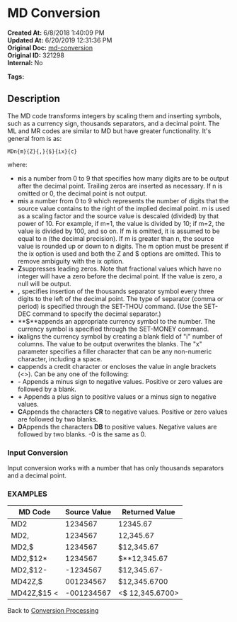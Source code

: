 # MD Conversion

**Created At:** 6/8/2018 1:40:09 PM  
**Updated At:** 6/20/2019 12:31:36 PM  
**Original Doc:** [md-conversion](https://docs.jbase.com/46351-conversion-processing/md-conversion)  
**Original ID:** 321298  
**Internal:** No  

**Tags:**
<badge text='jql' vertical='middle' />
<badge text='conversion' vertical='middle' />

## Description

The MD code transforms integers by scaling them and inserting symbols, such as a currency sign, thousands separators, and a decimal point. The ML and MR codes are similar to MD but have greater functionality. It's general from is as:

```
MDn{m}{Z}{,}{$}{ix}{c}
```

where:

- **n**is a number from 0 to 9 that specifies how many digits are to be output after the decimal point. Trailing zeros are inserted as necessary. If n is omitted or 0, the decimal point is not output.
- **m**is a number from 0 to 9 which represents the number of digits that the source value contains to the right of the implied decimal point. m is used as a scaling factor and the source value is descaled (divided) by that power of 10. For example, if m=1, the value is divided by 10; if m=2, the value is divided by 100, and so on. If m is omitted, it is assumed to be equal to n (the decimal precision). If m is greater than n, the source value is rounded up or down to n digits. The m option must be present if the ix option is used and both the Z and $ options are omitted. This to remove ambiguity with the ix option.
- **Z**suppresses leading zeros. Note that fractional values which have no integer will have a zero before the decimal point. If the value is zero, a null will be output.
- **,** specifies insertion of the thousands separator symbol every three digits to the left of the decimal point. The type of separator (comma or period) is specified through the SET-THOU command. (Use the SET-DEC command to specify the decimal separator.)
- **$**appends an appropriate currency symbol to the number. The currency symbol is specified through the SET-MONEY command.
- **ix**aligns the currency symbol by creating a blank field of "i" number of columns. The value to be output overwrites the blanks. The "x" parameter specifies a filler character that can be any non-numeric character, including a space.
- **c**appends a credit character or encloses the value in angle brackets (&lt;&gt;). Can be any one of the following:
- - Appends a minus sign to negative values. Positive or zero values are followed by a blank.
- **+** Appends a plus sign to positive values or a minus sign to negative values.
- **C**Appends the characters **CR** to negative values. Positive or zero values are followed by two blanks.
- **D**Appends the characters **DB** to positive values. Negative values are followed by two blanks. -0 is the same as 0.




### Input Conversion 

Input conversion works with a number that has only thousands separators and a decimal point.

### EXAMPLES


| MD Code<br> | Source Value<br> | Returned Value<br> |
| --- | --- | --- |
| MD2<br> | 1234567<br> | 12345.67<br> |
| MD2,<br> | 1234567<br> | 12,345.67<br> |
| MD2,$<br> | 1234567<br> | $12,345.67<br> |
| MD2,$12\*<br> | 1234567<br> | $\*\*12,345.67<br> |
| MD2,$12-<br> | -1234567<br> | $12,345.67-<br> |
| MD42Z,$<br> | 001234567<br> | $12,345.6700<br> |
| MD42Z,$15 &lt;<br> | -001234567<br> | &lt;$ 12,345.6700&gt;<br> |




Back to [Conversion Processing](./../conversion-processing)
